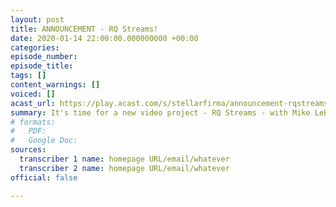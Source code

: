 ```yaml
---
layout: post
title: ANNOUNCEMENT - RQ Streams!
date: 2020-01-14 22:00:00.000000000 +00:00
categories: 
episode_number: 
episode_title: 
tags: []
content_warnings: []
voiced: []
acast_url: https://play.acast.com/s/stellarfirma/announcement-rqstreams-
summary: It's time for a new video project - RQ Streams - with Mike LeBeau (Head of Video; Tim Stoker) and Anil Godigamuwe (Community Manager) as your guides & fellow explorers through the worlds of gaming!
# formats:
#   PDF: 
#   Google Doc: 
sources:
  transcriber 1 name: homepage URL/email/whatever
  transcriber 2 name: homepage URL/email/whatever
official: false

---
```


